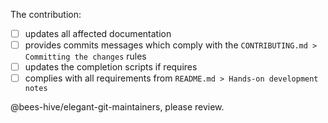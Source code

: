 The contribution:
- [ ] updates all affected documentation
- [ ] provides commits messages which comply with the `CONTRIBUTING.md > Committing the changes` rules
- [ ] updates the completion scripts if requires
- [ ] complies with all requirements from `README.md > Hands-on development notes`

@bees-hive/elegant-git-maintainers, please review.
